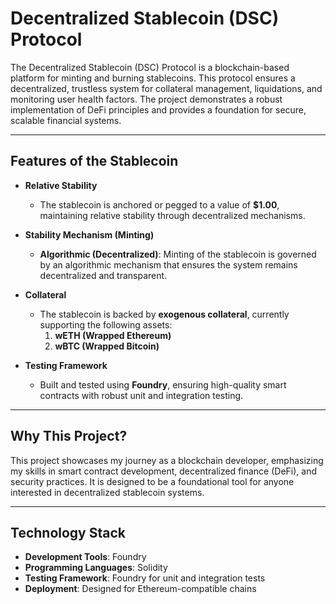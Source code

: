 # Decentralized Stablecoin (DSC) Protocol

The Decentralized Stablecoin (DSC) Protocol is a blockchain-based platform for minting and burning stablecoins. This protocol ensures a decentralized, trustless system for collateral management, liquidations, and monitoring user health factors. The project demonstrates a robust implementation of DeFi principles and provides a foundation for secure, scalable financial systems.

---

## Features of the Stablecoin

- **Relative Stability**

  - The stablecoin is anchored or pegged to a value of **$1.00**, maintaining relative stability through decentralized mechanisms.

- **Stability Mechanism (Minting)**

  - **Algorithmic (Decentralized)**: Minting of the stablecoin is governed by an algorithmic mechanism that ensures the system remains decentralized and transparent.

- **Collateral**

  - The stablecoin is backed by **exogenous collateral**, currently supporting the following assets:
    1. **wETH (Wrapped Ethereum)**
    2. **wBTC (Wrapped Bitcoin)**

- **Testing Framework**
  - Built and tested using **Foundry**, ensuring high-quality smart contracts with robust unit and integration testing.

---

## Why This Project?

This project showcases my journey as a blockchain developer, emphasizing my skills in smart contract development, decentralized finance (DeFi), and security practices. It is designed to be a foundational tool for anyone interested in decentralized stablecoin systems.

---

## Technology Stack

- **Development Tools**: Foundry
- **Programming Languages**: Solidity
- **Testing Framework**: Foundry for unit and integration tests
- **Deployment**: Designed for Ethereum-compatible chains
